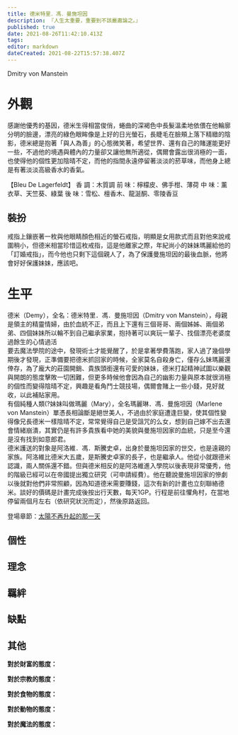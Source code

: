 ```yaml
---
title: 德米特里．馮．曼施坦因
description: 『人生太重要，重要到不該嚴肅論之。』
published: true
date: 2021-08-26T11:42:10.413Z
tags: 
editor: markdown
dateCreated: 2021-08-22T15:57:38.407Z
---
```


Dmitry von Manstein

# 外觀
感謝他優秀的基因，德米生得相當俊俏，蜷曲的深褐色中長髮溫柔地依偎在他輪廓分明的臉邊，漂亮的綠色眼眸像是上好的日光螢石，長睫毛在臉頰上落下精緻的陰影，德米總是抱著「與人為善」的心態微笑著，希望世界、還有自己的賭運能更好一些，不過他的境遇與體內的力量卻又讓他無所適從，偶爾會露出很消極的一面，也使得他的個性更加陰晴不定，而他的指間永遠停留著淡淡的菸草味，而他身上總是有著淡淡高級香水的香氣。

【Bleu De Lagerfeldt】
香 調：木質調
前 味：檸檬皮、佛手柑、薄荷
中 味：薰衣草、天竺葵、綠葉
後 味：雪松、檀香木、龍涎酮、零陵香豆

## 裝扮
戒指上鑲嵌著一枚與他眼睛顏色相近的螢石戒指，明顯是女用款式而且對他來說戒圍稍小，但德米相當珍惜這枚戒指，這是他離家之際，年紀尚小的妹妹瑪麗給他的「訂婚戒指」，而今他也只剩下這個親人了，為了保護曼施坦因的最後血脈，他將會好好保護妹妹，應該吧。

# 生平
德米（Demy），全名：德米特里．馮．曼施坦因（Dmitry von Manstein），母親是領主的精靈情婦，由於血統不正，而且上下還有三個哥哥、兩個姊姊、兩個弟弟、四個妹妹所以輪不到自己繼承家業，抱持著可以爽玩一輩子、找個漂亮老婆度過餘生的心情過活																								
要去魔法學院的途中，發現術士才能覺醒了，於是拿著學費落跑，家人過了幾個學期後才發現，正準備要把德米抓回家的時候，全家莫名自殺身亡，僅存么妹瑪麗還倖存，為了龐大的莊園開銷、貴族頭銜還有可愛的妹妹，德米打起精神試圖以樂觀與開朗的態度擊敗一切困難，但更多時候他會因為自己的幽影力量與原本就很消極的個性而變得陰晴不定，興趣是看角鬥士競技場，偶爾會賭上一些小錢，見好就收，以此補貼家用。																								
有個純種人類(?妹妹叫做瑪麗（Mary），全名瑪麗琳．馮．曼施坦因（Marlene von Manstein）單憑長相論斷是絕世美人，不過由於家庭遭逢巨變，使其個性變得像兄長德米一樣陰晴不定，常常覺得自己是受詛咒的么女，想到自己嫁不出去還會情緒崩潰，其實仍是有許多貴族看中她的美貌與曼施坦因家的血統，只是至今還是沒有找到如意郎君。																								
德米護送的對象是阿洛維．馮．斯騰史卓，出身於曼施坦因家的世交，也是遠親的家族。阿洛維比德米大五歲，是斯騰史卓家的長子，也是繼承人。他從小就跟德米認識，兩人關係還不錯。但與德米相反的是阿洛維進入學院以後表現非常優秀，他的階級已經可以在帝國提出獨立研究（可申請經費）。他在聽說曼施坦因家的慘劇以後就對他們非常照顧，因為知道德米需要賺錢，這次有新的計畫也立刻聯絡德米。談好的價碼是計畫完成後按出行天數，每天1GP。行程是前往懼角村，在當地停留兩個月左右（依研究狀況而定），然後原路返回。																								

登場章節：[太陽不再升起的那一天](/故事/冒險章節/太陽不再升起的那一天)

## 個性



## 理念

## 羈絆



## 缺點



## 其他
**對於財富的態度：**

**對於宗教的態度：**

**對於食物的態度：**

**對於動物的態度：**

**對於魔法的態度：**
